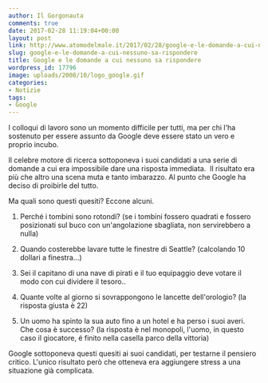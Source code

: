 ```yaml
---
author: Il Gorgonauta
comments: true
date: 2017-02-28 11:19:04+00:00
layout: post
link: http://www.atomodelmale.it/2017/02/28/google-e-le-domande-a-cui-nessuno-sa-rispondere/
slug: google-e-le-domande-a-cui-nessuno-sa-rispondere
title: Google e le domande a cui nessuno sa rispondere
wordpress_id: 17796
image: uploads/2008/10/logo_google.gif
categories:
- Notizie
tags:
- Google
---
```


I colloqui di lavoro sono un momento difficile per tutti, ma per chi l'ha sostenuto per essere assunto da Google deve essere stato un vero e proprio incubo.

Il celebre motore di ricerca sottoponeva i suoi candidati a una serie di domande a cui era impossibile dare una risposta immediata.  Il risultato era più che altro una scena muta e tanto imbarazzo. Al punto che Google ha deciso di proibirle del tutto.

Ma quali sono questi quesiti? Eccone alcuni.

    
  1. Perché i tombini sono rotondi? (se i tombini fossero quadrati e fossero posizionati sul buco con un'angolazione sbagliata, non servirebbero a nulla)

    
  2. Quando costerebbe lavare tutte le finestre di Seattle? (calcolando 10 dollari a finestra...)

    
  3. Sei il capitano di una nave di pirati e il tuo equipaggio deve votare il modo con cui dividere il tesoro..

    
  4. Quante volte al giorno si sovrappongono le lancette dell'orologio? (la risposta giusta è 22)

    
  5. Un uomo ha spinto la sua auto fino a un hotel e ha perso i suoi averi. Che cosa è successo? (la risposta è nel monopoli, l'uomo, in questo caso il giocatore, é finito nella casella parco della vittoria)

Google sottoponeva questi quesiti ai suoi candidati, per testarne il pensiero critico. L'unico risultato però che otteneva era aggiungere stress a una situazione già complicata.

